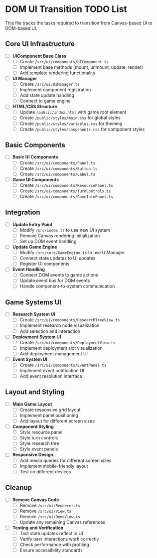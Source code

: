 # DOM UI Transition TODO List

This file tracks the tasks required to transition from Canvas-based UI to DOM-based UI.

## Core UI Infrastructure

- [ ] **UIComponent Base Class**
  - [ ] Create `/src/ui/components/UIComponent.ts`
  - [ ] Implement base methods (mount, unmount, update, render)
  - [ ] Add template rendering functionality

- [ ] **UI Manager**
  - [ ] Create `/src/ui/UIManager.ts`
  - [ ] Implement component registration
  - [ ] Add state update handling
  - [ ] Connect to game engine

- [ ] **HTML/CSS Structure**
  - [ ] Update `/public/index.html` with game root element
  - [ ] Create `/public/styles/main.css` for global styles
  - [ ] Create `/public/styles/variables.css` for theming
  - [ ] Create `/public/styles/components.css` for component styles

## Basic Components

- [ ] **Basic UI Components**
  - [ ] Create `/src/ui/components/Panel.ts`
  - [ ] Create `/src/ui/components/Button.ts`
  - [ ] Create `/src/ui/components/Label.ts`

- [ ] **Game UI Components**
  - [ ] Create `/src/ui/components/ResourcePanel.ts`
  - [ ] Create `/src/ui/components/TurnControls.ts`
  - [ ] Create `/src/ui/components/GameInfoPanel.ts`

## Integration

- [ ] **Update Entry Point**
  - [ ] Modify `/src/index.ts` to use new UI system
  - [ ] Remove Canvas rendering initialization
  - [ ] Set up DOM event handling

- [ ] **Update Game Engine**
  - [ ] Modify `/src/core/GameEngine.ts` to use UIManager
  - [ ] Connect state updates to UI updates
  - [ ] Register UI components

- [ ] **Event Handling**
  - [ ] Connect DOM events to game actions
  - [ ] Update event bus for DOM events
  - [ ] Handle component-to-system communication

## Game Systems UI

- [ ] **Research System UI**
  - [ ] Create `/src/ui/components/ResearchTreeView.ts`
  - [ ] Implement research node visualization
  - [ ] Add selection and interaction

- [ ] **Deployment System UI**
  - [ ] Create `/src/ui/components/DeploymentView.ts`
  - [ ] Implement deployment slot visualization
  - [ ] Add deployment management UI

- [ ] **Event System UI**
  - [ ] Create `/src/ui/components/EventPanel.ts`
  - [ ] Implement event notification UI
  - [ ] Add event resolution interface

## Layout and Styling

- [ ] **Main Game Layout**
  - [ ] Create responsive grid layout
  - [ ] Implement panel positioning
  - [ ] Add layout for different screen sizes

- [ ] **Component Styling**
  - [ ] Style resource panel
  - [ ] Style turn controls
  - [ ] Style research tree
  - [ ] Style event panels

- [ ] **Responsive Design**
  - [ ] Add media queries for different screen sizes
  - [ ] Implement mobile-friendly layout
  - [ ] Test on different devices

## Cleanup

- [ ] **Remove Canvas Code**
  - [ ] Remove `/src/ui/Renderer.ts`
  - [ ] Remove `/src/ui/View.ts`
  - [ ] Remove `/src/ui/DemoView.ts`
  - [ ] Update any remaining Canvas references

- [ ] **Testing and Verification**
  - [ ] Test state updates reflect in UI
  - [ ] Verify user interactions work correctly
  - [ ] Check performance with profiling
  - [ ] Ensure accessibility standards